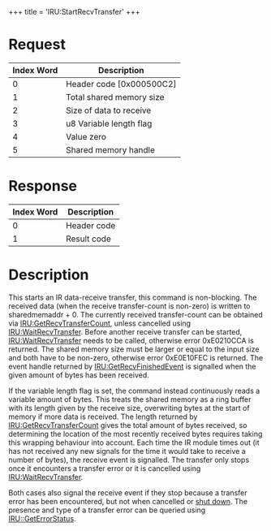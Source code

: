 +++
title = 'IRU:StartRecvTransfer'
+++

# Request

| Index Word | Description                |
|------------|----------------------------|
| 0          | Header code \[0x000500C2\] |
| 1          | Total shared memory size   |
| 2          | Size of data to receive    |
| 3          | u8 Variable length flag    |
| 4          | Value zero                 |
| 5          | Shared memory handle       |

# Response

| Index Word | Description |
|------------|-------------|
| 0          | Header code |
| 1          | Result code |

# Description

This starts an IR data-receive transfer, this command is non-blocking. The received data (when the receive transfer-count is non-zero) is written to sharedmemaddr + 0. The currently received transfer-count can be obtained via [IRU:GetRecvTransferCount](IRU:GetRecvTransferCount "wikilink"), unless cancelled using [IRU:WaitRecvTransfer](IRU:WaitRecvTransfer "wikilink").
Before another receive transfer can be started, [IRU:WaitRecvTransfer](IRU:WaitRecvTransfer "wikilink") needs to be called, otherwise error 0xE0210CCA is returned.
The shared memory size must be larger or equal to the input size and both have to be non-zero, otherwise error 0xE0E10FEC is returned.
The event handle returned by [IRU:GetRecvFinishedEvent](IRU:GetRecvFinishedEvent "wikilink") is signalled when the given amount of bytes has been received.

If the variable length flag is set, the command instead continuously reads a variable amount of bytes.
This treats the shared memory as a ring buffer with its length given by the receive size, overwriting bytes at the start of memory if more data is received.
The length returned by [IRU:GetRecvTransferCount](IRU:GetRecvTransferCount "wikilink") gives the total amount of bytes received, so determining the location of the most recently received bytes requires taking this wrapping behaviour into account.
Each time the IR module times out (it has not received any new signals for the time it would take to receive a number of bytes), the receive event is signalled.
The transfer only stops once it encounters a transfer error or it is cancelled using [IRU:WaitRecvTransfer](IRU:WaitRecvTransfer "wikilink").

Both cases also signal the receive event if they stop because a transfer error has been encountered, but not when cancelled or [shut down](IRU:Shutdown "wikilink"). The presence and type of a transfer error can be queried using [IRU::GetErrorStatus](IRU::GetErrorStatus "wikilink").
